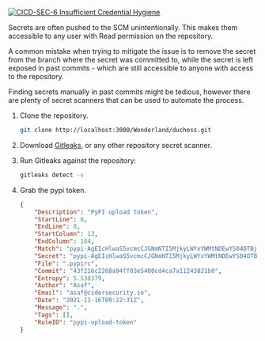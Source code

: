 [![CICD-SEC-6 Insufficient Credential Hygiene](https://img.shields.io/badge/CICD--SEC--6-Insufficient%20Credential%20Hygiene-brightgreen)](https://owasp.org/www-project-top-10-ci-cd-security-risks/CICD-SEC-06-Insufficient-Credential-Hygiene)

Secrets are often pushed to the SCM unintentionally. This makes them accessible to any user with Read permission on the repository.

A common mistake when trying to mitigate the issue is to remove the secret from the branch where the secret was committed to, while the secret is left exposed in past commits - which are still accessible to anyone with access to the repository.

Finding secrets manually in past commits might be tedious, however there are plenty of secret scanners that can be used to automate the process.



1. Clone the repository.

    ```bash
    git clone http://localhost:3000/Wonderland/duchess.git
    ```


2. Download [Gitleaks](https://github.com/zricethezav/gitleaks), or any other repository secret scanner.
3. Run Gitleaks against the repository:

    ```bash
    gitleaks detect -v
    ```


4. Grab the pypi token.

    ```json
    {
    	"Description": "PyPI upload token",
    	"StartLine": 8,
    	"EndLine": 8,
    	"StartColumn": 13,
    	"EndColumn": 184,
    	"Match": "pypi-AgEIcHlwaS5vcmcCJGNmNTI5MjkyLWYxYWMtNDEwYS04OTBjLWE4YzNjNGY1ZTBiZAACJXsicGVybWlzc2lvbnMiOiAidXNlciIsICJ2ZXJzaW9uIjogMX0AAAYg7T5yHIewxGoh-3st7anbMSCoGhb-U3HnzHAFLHBLNBY",
    	"Secret": "pypi-AgEIcHlwaS5vcmcCJGNmNTI5MjkyLWYxYWMtNDEwYS04OTBjLWE4YzNjNGY1ZTBiZAACJXsicGVybWlzc2lvbnMiOiAidXNlciIsICJ2ZXJzaW9uIjogMX0AAAYg7T5yHIewxGoh-3st7anbMSCoGhb-U3HnzHAFLHBLNBY",
    	"File": ".pypirc",
    	"Commit": "43f216c2268a94ff03e5400cd4ca7a11243821b0",
    	"Entropy": 5.538379,
    	"Author": "Asaf",
    	"Email": "asaf@cidersecurity.io",
    	"Date": "2021-11-16T09:22:31Z",
    	"Message": ".",
    	"Tags": [],
    	"RuleID": "pypi-upload-token"
    }
    ```